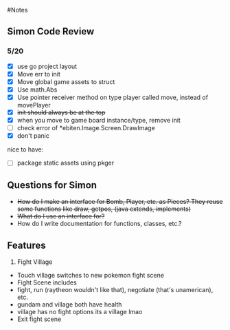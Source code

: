 #Notes

## Simon Code Review

### 5/20
- [x] use go project layout
- [x] Move err to init
- [x] Move global game assets to struct
- [x] Use math.Abs
- [x] Use pointer receiver method on type player called move, instead of movePlayer
- [x] ~~init should always be at the top~~
- [x] when you move to game board instance/type, remove init
- [ ] check error of *ebiten.Image.Screen.DrawImage
- [x] don't panic

nice to have:

- [ ] package static assets using pkger

## Questions for Simon

- ~~How do I make an interface for Bomb, Player, etc. as Pieces? They reuse some functions like draw, getpos, (java extends, implements)~~
- ~~What do I use an interface for?~~
- How do I write documentation for functions, classes, etc.?

## Features

 1. Fight Village
  - Touch village switches to new pokemon fight scene 
  - Fight Scene includes 
   - fight, run (raytheon wouldn't like that), negotiate (that's unamerican), etc.
   - gundam and village both have health
   - village has no fight options its a village lmao
  - Exit fight scene